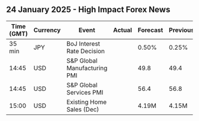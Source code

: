 ## 24 January 2025 - High Impact Forex News

| Time (GMT) | Currency | Event | Actual | Forecast | Previous |
|------|----------|-------|--------|----------|----------|
| 35 min | JPY | BoJ Interest Rate Decision |  | 0.50% | 0.25% |
| 14:45 | USD | S&P Global Manufacturing PMI |  | 49.8 | 49.4 |
| 14:45 | USD | S&P Global Services PMI |  | 56.4 | 56.8 |
| 15:00 | USD | Existing Home Sales (Dec) |  | 4.19M | 4.15M |
